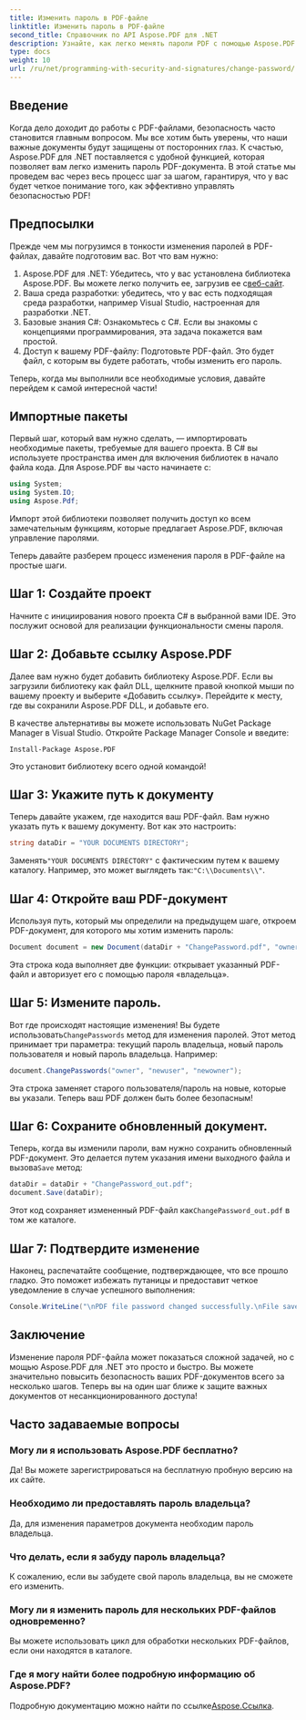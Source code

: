 ```yaml
---
title: Изменить пароль в PDF-файле
linktitle: Изменить пароль в PDF-файле
second_title: Справочник по API Aspose.PDF для .NET
description: Узнайте, как легко менять пароли PDF с помощью Aspose.PDF для .NET. Наше пошаговое руководство безопасно проведет вас через весь процесс.
type: docs
weight: 10
url: /ru/net/programming-with-security-and-signatures/change-password/
---
```

## Введение

Когда дело доходит до работы с PDF-файлами, безопасность часто становится главным вопросом. Мы все хотим быть уверены, что наши важные документы будут защищены от посторонних глаз. К счастью, Aspose.PDF для .NET поставляется с удобной функцией, которая позволяет вам легко изменить пароль PDF-документа. В этой статье мы проведем вас через весь процесс шаг за шагом, гарантируя, что у вас будет четкое понимание того, как эффективно управлять безопасностью PDF!

## Предпосылки

Прежде чем мы погрузимся в тонкости изменения паролей в PDF-файлах, давайте подготовим вас. Вот что вам нужно:

1. Aspose.PDF для .NET: Убедитесь, что у вас установлена библиотека Aspose.PDF. Вы можете легко получить ее, загрузив ее с[веб-сайт](https://releases.aspose.com/pdf/net/).
2. Ваша среда разработки: убедитесь, что у вас есть подходящая среда разработки, например Visual Studio, настроенная для разработки .NET.
3. Базовые знания C#: Ознакомьтесь с C#. Если вы знакомы с концепциями программирования, эта задача покажется вам простой.
4. Доступ к вашему PDF-файлу: Подготовьте PDF-файл. Это будет файл, с которым вы будете работать, чтобы изменить его пароль.

Теперь, когда мы выполнили все необходимые условия, давайте перейдем к самой интересной части!

## Импортные пакеты

Первый шаг, который вам нужно сделать, — импортировать необходимые пакеты, требуемые для вашего проекта. В C# вы используете пространства имен для включения библиотек в начало файла кода. Для Aspose.PDF вы часто начинаете с:

```csharp
using System;
using System.IO;
using Aspose.Pdf;
```

Импорт этой библиотеки позволяет получить доступ ко всем замечательным функциям, которые предлагает Aspose.PDF, включая управление паролями. 

Теперь давайте разберем процесс изменения пароля в PDF-файле на простые шаги. 

## Шаг 1: Создайте проект

Начните с инициирования нового проекта C# в выбранной вами IDE. Это послужит основой для реализации функциональности смены пароля.

## Шаг 2: Добавьте ссылку Aspose.PDF

Далее вам нужно будет добавить библиотеку Aspose.PDF. Если вы загрузили библиотеку как файл DLL, щелкните правой кнопкой мыши по вашему проекту и выберите «Добавить ссылку». Перейдите к месту, где вы сохранили Aspose.PDF DLL, и добавьте его.

В качестве альтернативы вы можете использовать NuGet Package Manager в Visual Studio. Откройте Package Manager Console и введите:

```
Install-Package Aspose.PDF
```

Это установит библиотеку всего одной командой!

## Шаг 3: Укажите путь к документу

Теперь давайте укажем, где находится ваш PDF-файл. Вам нужно указать путь к вашему документу. Вот как это настроить:

```csharp
string dataDir = "YOUR DOCUMENTS DIRECTORY";
```

 Заменять`"YOUR DOCUMENTS DIRECTORY"` с фактическим путем к вашему каталогу. Например, это может выглядеть так:`"C:\\Documents\\"`.

## Шаг 4: Откройте ваш PDF-документ

Используя путь, который мы определили на предыдущем шаге, откроем PDF-документ, для которого мы хотим изменить пароль:

```csharp
Document document = new Document(dataDir + "ChangePassword.pdf", "owner");
```

Эта строка кода выполняет две функции: открывает указанный PDF-файл и авторизует его с помощью пароля «владельца».

## Шаг 5: Измените пароль.

 Вот где происходят настоящие изменения! Вы будете использовать`ChangePasswords` метод для изменения паролей. Этот метод принимает три параметра: текущий пароль владельца, новый пароль пользователя и новый пароль владельца. Например:

```csharp
document.ChangePasswords("owner", "newuser", "newowner");
```

Эта строка заменяет старого пользователя/пароль на новые, которые вы указали. Теперь ваш PDF должен быть более безопасным!

## Шаг 6: Сохраните обновленный документ.

 Теперь, когда вы изменили пароли, вам нужно сохранить обновленный PDF-документ. Это делается путем указания имени выходного файла и вызова`Save` метод:

```csharp
dataDir = dataDir + "ChangePassword_out.pdf";
document.Save(dataDir);
```

 Этот код сохраняет измененный PDF-файл как`ChangePassword_out.pdf` в том же каталоге.

## Шаг 7: Подтвердите изменение

Наконец, распечатайте сообщение, подтверждающее, что все прошло гладко. Это поможет избежать путаницы и предоставит четкое уведомление в случае успешного выполнения:

```csharp
Console.WriteLine("\nPDF file password changed successfully.\nFile saved at " + dataDir);
```

## Заключение

Изменение пароля PDF-файла может показаться сложной задачей, но с мощью Aspose.PDF для .NET это просто и быстро. Вы можете значительно повысить безопасность ваших PDF-документов всего за несколько шагов. Теперь вы на один шаг ближе к защите важных документов от несанкционированного доступа!

## Часто задаваемые вопросы

### Могу ли я использовать Aspose.PDF бесплатно?
Да! Вы можете зарегистрироваться на бесплатную пробную версию на их сайте.

### Необходимо ли предоставлять пароль владельца?
Да, для изменения параметров документа необходим пароль владельца.

### Что делать, если я забуду пароль владельца?
К сожалению, если вы забудете свой пароль владельца, вы не сможете его изменить.

### Могу ли я изменить пароль для нескольких PDF-файлов одновременно?
Вы можете использовать цикл для обработки нескольких PDF-файлов, если они находятся в каталоге.

### Где я могу найти более подробную информацию об Aspose.PDF?
 Подробную документацию можно найти по ссылке[Aspose.Ссылка](https://reference.aspose.com/pdf/net/).